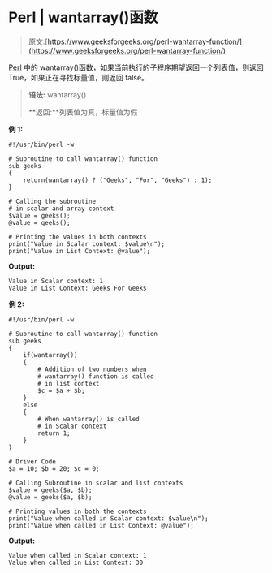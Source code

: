 # Perl | wantarray()函数

> 原文:[https://www.geeksforgeeks.org/perl-wantarray-function/](https://www.geeksforgeeks.org/perl-wantarray-function/)

[Perl](https://www.geeksforgeeks.org/introduction-to-perl/) 中的 wantarray()函数，如果当前执行的子程序期望返回一个列表值，则返回 True，如果正在寻找标量值，则返回 false。

> **语法:** wantarray()
> 
> **返回:**列表值为真，标量值为假

**例 1:**

```
#!/usr/bin/perl -w

# Subroutine to call wantarray() function
sub geeks
{
    return(wantarray() ? ("Geeks", "For", "Geeks") : 1);
}

# Calling the subroutine 
# in scalar and array context
$value = geeks();
@value = geeks();

# Printing the values in both contexts
print("Value in Scalar context: $value\n");
print("Value in List Context: @value");
```

**Output:**

```
Value in Scalar context: 1
Value in List Context: Geeks For Geeks

```

**例 2:**

```
#!/usr/bin/perl -w

# Subroutine to call wantarray() function
sub geeks
{
    if(wantarray())
    {
        # Addition of two numbers when 
        # wantarray() function is called
        # in list context
        $c = $a + $b; 
    }
    else
    {
        # When wantarray() is called 
        # in Scalar context
        return 1;
    }
}

# Driver Code
$a = 10; $b = 20; $c = 0;

# Calling Subroutine in scalar and list contexts
$value = geeks($a, $b);
@value = geeks($a, $b);

# Printing values in both the contexts
print("Value when called in Scalar context: $value\n");
print("Value when called in List Context: @value");
```

**Output:**

```
Value when called in Scalar context: 1
Value when called in List Context: 30

```